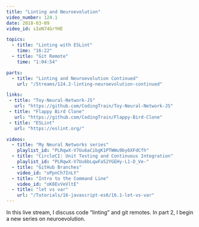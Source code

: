```yaml
---
title: "Linting and Neuroevolution"
video_number: 124.1
date: 2018-03-09
video_id: sIeN74GrYHE

topics:
  - title: "Linting with ESLint"
    time: "16:22"
  - title: "Git Remote"
    time: "1:04:54"

parts:
  - title: "Linting and Neuroevolution Continued"
    url: "/Streams/124.2-linting-neuroevolution-continued"

links:
 - title: "Toy-Neural-Network-JS"
   url: "https://github.com/CodingTrain/Toy-Neural-Network-JS"
 - title: "Flappy Bird Clone"
   url: "https://github.com/CodingTrain/Flappy-Bird-Clone"
 - title: "ESLint"
   url: "https://eslint.org/"

videos:
  - title: "My Neural Networks series"
    playlist_id: "PLRqwX-V7Uu6aCibgK1PTWWu9by6XFdCfh"
  - title: "CircleCI: Unit Testing and Continuous Integration"
    playlist_id: "PLRqwX-V7Uu6bLqwFa52YGEHy-L1-D_Ve-"
  - title: "GitHub Branches"
    video_id: "oPpnCh7InLY"
  - title: "Intro to the Command Line"
    video_id: "oK8EvVeVltE"
  - title: "let vs var"
    url: "/Tutorials/16-javascript-es6/16.1-let-vs-var"
---
```


In this live stream, I discuss code “linting” and git remotes. In part 2, I begin a new series on neuroevolution.
